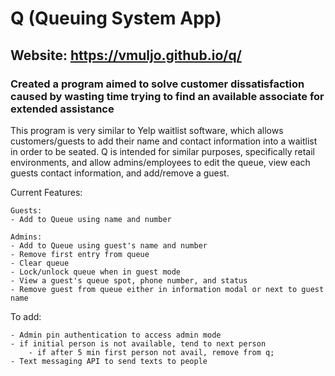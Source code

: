 # Q (Queuing System App)
## Website: https://vmuljo.github.io/q/
### Created a program aimed to solve customer dissatisfaction caused by wasting time trying to find an available associate for extended assistance

This program is very similar to Yelp waitlist software, which allows customers/guests to add their name and contact information into a waitlist in order to be seated. Q is intended for similar purposes, specifically retail environments, and allow admins/employees to edit the queue, view each guests contact information, and add/remove a guest.

Current Features:

    Guests:
    - Add to Queue using name and number

    Admins:
    - Add to Queue using guest's name and number
    - Remove first entry from queue
    - Clear queue
    - Lock/unlock queue when in guest mode
    - View a guest's queue spot, phone number, and status
    - Remove guest from queue either in information modal or next to guest name

To add:

    - Admin pin authentication to access admin mode
    - if initial person is not available, tend to next person
        - if after 5 min first person not avail, remove from q;
    - Text messaging API to send texts to people
